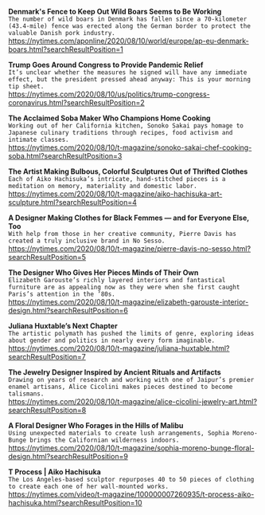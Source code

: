 **Denmark's Fence to Keep Out Wild Boars Seems to Be Working**\
`The number of wild boars in Denmark has fallen since a 70-kilometer (43.4-mile) fence was erected along the German border to protect the valuable Danish pork industry.`\
https://nytimes.com/aponline/2020/08/10/world/europe/ap-eu-denmark-boars.html?searchResultPosition=1

**Trump Goes Around Congress to Provide Pandemic Relief**\
`It’s unclear whether the measures he signed will have any immediate effect, but the president pressed ahead anyway: This is your morning tip sheet.`\
https://nytimes.com/2020/08/10/us/politics/trump-congress-coronavirus.html?searchResultPosition=2

**The Acclaimed Soba Maker Who Champions Home Cooking**\
`Working out of her California kitchen, Sonoko Sakai pays homage to Japanese culinary traditions through recipes, food activism and intimate classes.`\
https://nytimes.com/2020/08/10/t-magazine/sonoko-sakai-chef-cooking-soba.html?searchResultPosition=3

**The Artist Making Bulbous, Colorful Sculptures Out of Thrifted Clothes**\
`Each of Aiko Hachisuka’s intricate, hand-stitched pieces is a meditation on memory, materiality and domestic labor.`\
https://nytimes.com/2020/08/10/t-magazine/aiko-hachisuka-art-sculpture.html?searchResultPosition=4

**A Designer Making Clothes for Black Femmes — and for Everyone Else, Too**\
`With help from those in her creative community, Pierre Davis has created a truly inclusive brand in No Sesso.`\
https://nytimes.com/2020/08/10/t-magazine/pierre-davis-no-sesso.html?searchResultPosition=5

**The Designer Who Gives Her Pieces Minds of Their Own**\
`Elizabeth Garouste’s richly layered interiors and fantastical furniture are as appealing now as they were when she first caught Paris’s attention in the ’80s.`\
https://nytimes.com/2020/08/10/t-magazine/elizabeth-garouste-interior-design.html?searchResultPosition=6

**Juliana Huxtable’s Next Chapter**\
`The artistic polymath has pushed the limits of genre, exploring ideas about gender and politics in nearly every form imaginable.`\
https://nytimes.com/2020/08/10/t-magazine/juliana-huxtable.html?searchResultPosition=7

**The Jewelry Designer Inspired by Ancient Rituals and Artifacts**\
`Drawing on years of research and working with one of Jaipur’s premier enamel artisans, Alice Cicolini makes pieces destined to become talismans.`\
https://nytimes.com/2020/08/10/t-magazine/alice-cicolini-jewelry-art.html?searchResultPosition=8

**A Floral Designer Who Forages in the Hills of Malibu**\
`Using unexpected materials to create lush arrangements, Sophia Moreno-Bunge brings the Californian wilderness indoors.`\
https://nytimes.com/2020/08/10/t-magazine/sophia-moreno-bunge-floral-design.html?searchResultPosition=9

**T Process | Aiko Hachisuka**\
`The Los Angeles-based sculptor repurposes 40 to 50 pieces of clothing to create each one of her wall-mounted works.`\
https://nytimes.com/video/t-magazine/100000007260935/t-process-aiko-hachisuka.html?searchResultPosition=10

